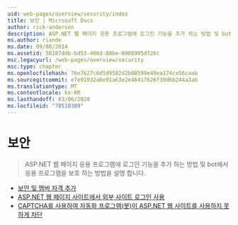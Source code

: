 ```yaml
---
uid: web-pages/overview/security/index
title: 보안 | Microsoft Docs
author: rick-anderson
description: ASP.NET 웹 페이지 응용 프로그램에 로그인 기능을 추가 하는 방법 및 bot에서 응용 프로그램을 보호 하는 방법을 설명 합니다.
ms.author: riande
ms.date: 09/08/2014
ms.assetid: 58187ddb-bd53-406d-88be-8908905d726c
msc.legacyurl: /web-pages/overview/security
msc.type: chapter
ms.openlocfilehash: 76e7627c6d5d9582d2b08599e49ea174ce56caab
ms.sourcegitcommit: e7e91932a6e91a63e2e46417626f39d6b244a3ab
ms.translationtype: MT
ms.contentlocale: ko-KR
ms.lasthandoff: 03/06/2020
ms.locfileid: "78510389"
---
```

# <a name="security"></a>보안

> ASP.NET 웹 페이지 응용 프로그램에 로그인 기능을 추가 하는 방법 및 bot에서 응용 프로그램을 보호 하는 방법을 설명 합니다.

- [보안 및 멤버 자격 추가](16-adding-security-and-membership.md)
- [ASP.NET 웹 페이지 사이트에서 외부 사이트 로그인 사용](enabling-login-from-external-sites-in-an-aspnet-web-pages-site.md)
- [CAPTCHA를 사용하여 자동화 프로그램(봇)이 ASP.NET 웹 사이트를 사용하지 못하게 차단](using-a-catpcha-to-prevent-automated-programs-bots-from-using-your-aspnet-web-site.md)
